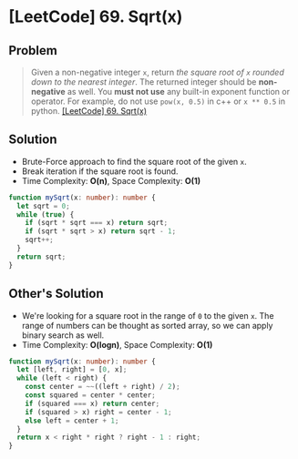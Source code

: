 # [LeetCode] 69. Sqrt(x)

## Problem

> Given a non-negative integer `x`, return _the square root of `x` rounded down to the nearest integer_. The returned integer should be **non-negative** as well.
> You **must not use** any built-in exponent function or operator.
> For example, do not use `pow(x, 0.5)` in c++ or `x ** 0.5` in python.
> [[LeetCode] 69. Sqrt(x)](https://leetcode.com/problems/sqrtx/description/)

## Solution

- Brute-Force approach to find the square root of the given `x`.
- Break iteration if the square root is found.
- Time Complexity: **O(n)**, Space Complexity: **O(1)**

```typescript
function mySqrt(x: number): number {
  let sqrt = 0;
  while (true) {
    if (sqrt * sqrt === x) return sqrt;
    if (sqrt * sqrt > x) return sqrt - 1;
    sqrt++;
  }
  return sqrt;
}
```

## Other's Solution

- We're looking for a square root in the range of `0` to the given `x`. The range of numbers can be thought as sorted array, so we can apply binary search as well.
- Time Complexity: **O(logn)**, Space Complexity: **O(1)**

```typescript
function mySqrt(x: number): number {
  let [left, right] = [0, x];
  while (left < right) {
    const center = ~~((left + right) / 2);
    const squared = center * center;
    if (squared === x) return center;
    if (squared > x) right = center - 1;
    else left = center + 1;
  }
  return x < right * right ? right - 1 : right;
}
```
